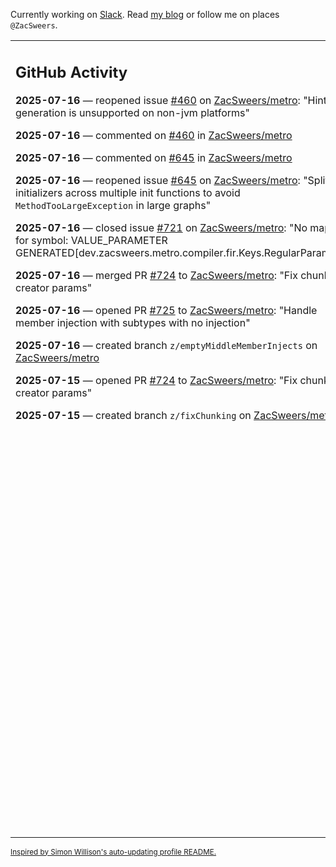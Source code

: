 Currently working on [Slack](https://slack.com/). Read [my blog](https://zacsweers.dev/) or follow me on places `@ZacSweers`.

<table><tr><td valign="top" width="60%">

## GitHub Activity
<!-- githubActivity starts -->
**2025-07-16** — reopened issue [#460](https://github.com/ZacSweers/metro/issues/460) on [ZacSweers/metro](https://github.com/ZacSweers/metro): "Hint generation is unsupported on non-jvm platforms"

**2025-07-16** — commented on [#460](https://github.com/ZacSweers/metro/issues/460#issuecomment-3078729198) in [ZacSweers/metro](https://github.com/ZacSweers/metro)

**2025-07-16** — commented on [#645](https://github.com/ZacSweers/metro/issues/645#issuecomment-3078726583) in [ZacSweers/metro](https://github.com/ZacSweers/metro)

**2025-07-16** — reopened issue [#645](https://github.com/ZacSweers/metro/issues/645) on [ZacSweers/metro](https://github.com/ZacSweers/metro): "Split initializers across multiple init functions to avoid `MethodTooLargeException` in large graphs"

**2025-07-16** — closed issue [#721](https://github.com/ZacSweers/metro/issues/721) on [ZacSweers/metro](https://github.com/ZacSweers/metro): "No mapping for symbol: VALUE_PARAMETER GENERATED[dev.zacsweers.metro.compiler.fir.Keys.RegularParameter]"

**2025-07-16** — merged PR [#724](https://github.com/ZacSweers/metro/pull/724) to [ZacSweers/metro](https://github.com/ZacSweers/metro): "Fix chunking creator params"

**2025-07-16** — opened PR [#725](https://github.com/ZacSweers/metro/pull/725) to [ZacSweers/metro](https://github.com/ZacSweers/metro): "Handle member injection with subtypes with no injection"

**2025-07-16** — created branch `z/emptyMiddleMemberInjects` on [ZacSweers/metro](https://github.com/ZacSweers/metro)

**2025-07-15** — opened PR [#724](https://github.com/ZacSweers/metro/pull/724) to [ZacSweers/metro](https://github.com/ZacSweers/metro): "Fix chunking creator params"

**2025-07-15** — created branch `z/fixChunking` on [ZacSweers/metro](https://github.com/ZacSweers/metro)
<!-- githubActivity ends -->
</td><td valign="top" width="40%">

## On My Blog
<!-- blog starts -->
**2025-07-01** — [Don't use Type-safe Project Accessors with Kotlin Gradle DSL](https://www.zacsweers.dev/dont-use-type-safe-project-accessors-with-kotlin-gradle-dsl/)

**2025-04-03** — [Introducing Metro](https://www.zacsweers.dev/introducing-metro/)

**2025-02-17** — [One Last View of Mom](https://www.zacsweers.dev/one-last-view-of-mom/)

**2024-09-11** — [Gradle Footguns: Don't add potentially-empty providers to collection properties](https://www.zacsweers.dev/gradle-footgun-adding-empty-providers-to-collection-properties/)

**2024-08-25** — [Writing a Kotlin Multiplatform App from Start to Store](https://www.zacsweers.dev/writing-a-kotlin-multiplatform-app-from-start-to-store/)

**2024-08-09** — [Introducing: Anvil-KSP](https://www.zacsweers.dev/introducing-anvil-ksp/)

**2024-05-06** — [Preparing for K2](https://www.zacsweers.dev/preparing-for-k2/)

**2024-01-03** — [Life in 2024](https://www.zacsweers.dev/life-in-2024/)

**2023-07-09** — [Catching Up on CatchUp: 2023](https://www.zacsweers.dev/catching-up-on-catchup-2023/)

**2023-01-10** — [Keeping Android and Kotlin Healthy in a Post-Twitter World](https://www.zacsweers.dev/keeping-android-healthy/)
<!-- blog ends -->
_More on [zacsweers.dev](https://zacsweers.dev/)_
</td></tr></table>

<sub><a href="https://simonwillison.net/2020/Jul/10/self-updating-profile-readme/">Inspired by Simon Willison's auto-updating profile README.</a></sub>